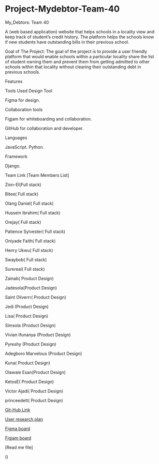 # Project-Mydebtor-Team-40



My_Debtors: Team 40


A (web based application) website that helps schools in a locality view and keep track of student’s credit history. The platform helps the schools know if new students have outstanding bills in their previous school. 


Goal of The Project: 
The goal of the project is to provide a user friendly platform that would enable schools within a particular locality share the list of student owning them and prevent them from getting admitted to other schools within that locality without clearing their outstanding debt in previous schools.

Features



Tools Used
Design Tool

Figma for design.

Collaboration tools

Figjam for whiteboarding and collaboration.

GitHub for collaboration and developer.

Languages

JavaScript.
Python.

Framework

Django.

Team Link
[Team Members List]

Zion-El(Full stack)

Bitee( Full stack)

Olang Daniel( Full stack)

Hussein Ibrahim( Full stack)

Orejay( Full stack)

Patience Sylvester( Full stack)

Oniyade Faith( Full stack)

Henry Ukwu( Full stack)

Swaybob( Full stack)

Surereal( Full stack)

Zainab( Product Design)

Jadesola(Product Design)

Saint Oliverrr( Product Design)

Jedi (Product Design)

Lisa( Product Design)

Simsola (Product Design)

Vivian Ifunanya (Product Design)

Pyreshy (Product Design)

Adegboro Marvelous (Product Design)

Kuna( Product Design)

Olawale Esan(Product Design)

KetosE( Product Design)

Victor Ajadi( Product Design)

princeedett( Product Design)

[Git-Hub Link](https://github.com/zuri-training/Project-Mydebtor-Team-40/)


[User research plan](https://docs.google.com/document/d/18CDMxCiKuRJf8VVVtRcXeqaNqN9PgqfwyIrLIUJydCo/edit?usp=sharing)


[Figma board](https://www.figma.com/file/j8hznqDDMZwr8FPzXvUv8g/Team-40-_My-Debtors(-Studebt)?node-id=374%3A6091)

[Figjam board](https://www.figma.com/file/PVziRLWRyTE7rJZVhdHPBV/Team-40-_-My-Debtors(Studebt)?node-id=0%3A1)

[Read me file]

()
